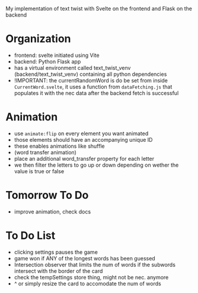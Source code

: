 My implementation of text twist with Svelte on the frontend and Flask on the backend

# Organization

- frontend: svelte initiated using Vite
- backend: Python Flask app
- has a virtual environment called text_twist_venv (backend/text_twist_venv) containing all python dependencies
- !IMPORTANT: the currentRandomWord is do be set from inside `CurrentWord.svelte`, it uses a function from `dataFetching.js` that populates it with the nec data after the backend fetch is successful

# Animation

- use `animate:flip` on every element you want animated
- those elements should have an accompanying unique ID
- these enables animations like shuffle
- (word transfer animation)
- place an additional word_transfer property for each letter
- we then filter the letters to go up or down depending on wether the value is true or false

# Tomorrow To Do

- improve animation, check docs

# To Do List

- clicking settings pauses the game
- game won if ANY of the longest words has been guessed
- Intersection observer that limits the num of words if the subwords intersect with the border of the card
- check the tempSettings store thing, might not be nec. anymore
- ^ or simply resize the card to accomodate the num of words

